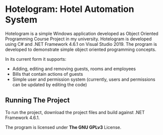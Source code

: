 # Hotelogram: Hotel Automation System
Hotelogram is a simple Windows application developed as Object Oriented Programming Course Project in my university. Hotelogram is developed using C# and .NET Framework 4.6.1 on Visual Studio 2019. The program is developed to demonstrate simple object oriented programming concepts.

In its current form it supports:<br/>
* Adding, editing and removing guests, rooms and employees
* Bills that contain actions of guests
* Simple user and permission system (currently, users and permissions can be updated by editing the code)

## Running The Project
To run the project, download the project files and build against .NET Framework 4.6.1.

The program is licensed under **The GNU GPLv3** License.
